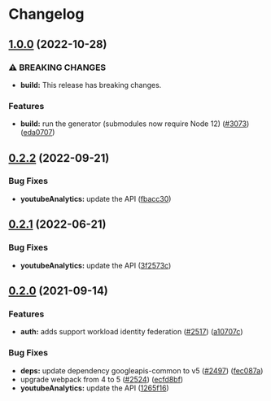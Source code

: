 # Changelog

## [1.0.0](https://github.com/googleapis/google-api-nodejs-client/compare/youtubeAnalytics-v0.2.2...youtubeAnalytics-v1.0.0) (2022-10-28)


### ⚠ BREAKING CHANGES

* **build:** This release has breaking changes.

### Features

* **build:** run the generator (submodules now require Node 12) ([#3073](https://github.com/googleapis/google-api-nodejs-client/issues/3073)) ([eda0707](https://github.com/googleapis/google-api-nodejs-client/commit/eda07079dadab46a80b6f9ede618f4f43030169e))

## [0.2.2](https://github.com/googleapis/google-api-nodejs-client/compare/youtubeAnalytics-v0.2.1...youtubeAnalytics-v0.2.2) (2022-09-21)


### Bug Fixes

* **youtubeAnalytics:** update the API ([fbacc30](https://github.com/googleapis/google-api-nodejs-client/commit/fbacc309c643a92b439f49a36e9a953e5d865e7e))

## [0.2.1](https://github.com/googleapis/google-api-nodejs-client/compare/youtubeAnalytics-v0.2.0...youtubeAnalytics-v0.2.1) (2022-06-21)


### Bug Fixes

* **youtubeAnalytics:** update the API ([3f2573c](https://github.com/googleapis/google-api-nodejs-client/commit/3f2573cffb5019d4a6569e1e830103714c2f0d46))

## [0.2.0](https://www.github.com/googleapis/google-api-nodejs-client/compare/youtubeAnalytics-v0.1.0...youtubeAnalytics-v0.2.0) (2021-09-14)


### Features

* **auth:** adds support workload identity federation ([#2517](https://www.github.com/googleapis/google-api-nodejs-client/issues/2517)) ([a10707c](https://www.github.com/googleapis/google-api-nodejs-client/commit/a10707c477759e7c9ef6360a2fe800856fb600c1))


### Bug Fixes

* **deps:** update dependency googleapis-common to v5 ([#2497](https://www.github.com/googleapis/google-api-nodejs-client/issues/2497)) ([fec087a](https://www.github.com/googleapis/google-api-nodejs-client/commit/fec087abcf3d994dd41c3ffa0a0c12b1f9f09dae))
* upgrade webpack from 4 to 5  ([#2524](https://www.github.com/googleapis/google-api-nodejs-client/issues/2524)) ([ecfd8bf](https://www.github.com/googleapis/google-api-nodejs-client/commit/ecfd8bfcd06e1beabff7ec9a8c4000222379eb8d))
* **youtubeAnalytics:** update the API ([1265f16](https://www.github.com/googleapis/google-api-nodejs-client/commit/1265f16c36a1173b977a82f81ddc2caf3a0ff83e))

